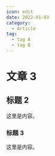 ```yaml
---
icon: edit
date: 2022-01-03
category:
  - Article
tag:
  - tag A
  - tag B
---
```


# 文章 3

## 标题 2

这里是内容。

### 标题 3

这里是内容。
